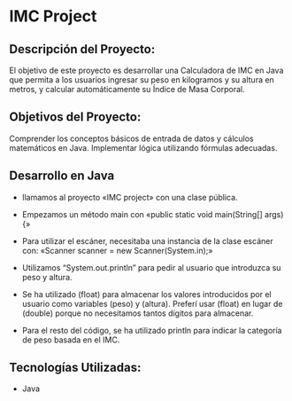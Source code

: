 # IMC Project

## Descripción del Proyecto:

El objetivo de este proyecto es desarrollar una Calculadora de IMC en Java que permita a los usuarios ingresar su peso en kilogramos y su altura en metros, y calcular automáticamente su Índice de Masa Corporal.

## Objetivos del Proyecto:

Comprender los conceptos básicos de entrada de datos y cálculos matemáticos en Java.
Implementar lógica utilizando fórmulas adecuadas.

## Desarrollo en Java

* llamamos al proyecto «IMC project» con una clase pública.

* Empezamos un método main con «public static void main(String[] args) {»

* Para utilizar el escáner, necesitaba una instancia de la clase escáner con: «Scanner scanner = new Scanner(System.in);»

* Utilizamos “System.out.println” para pedir al usuario que introduzca su peso y altura.

* Se ha utilizado (float) para almacenar los valores introducidos por el usuario como variables (peso) y (altura). Preferí usar (float) en lugar de (double) porque no necesitamos tantos dígitos para almacenar.

* Para el resto del código, se ha utilizado println para indicar la categoría de peso basada en el IMC.

## Tecnologías Utilizadas:

* Java
